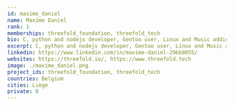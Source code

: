 ```yaml
---
id: maxime_daniel
name: Maxime Daniel
rank: 1
memberships: threefold_foundation, threefold_tech
bio: C, python and nodejs developer, Gentoo user, Linux and Music addict
excerpt: C, python and nodejs developer, Gentoo user, Linux and Music addict
linkedin: https://www.linkedin.com/in/maxime-daniel-29bb8055/
websites: https://threefold.io/, https://www.threefold.tech
image: ./maxime_daniel.png
project_ids: threefold_foundation, threefold_tech
countries: Belgium
cities: Liège
private: 0
---
```

